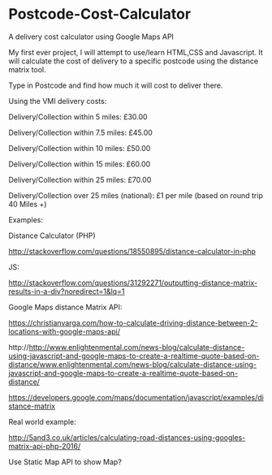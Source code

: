 # Postcode-Cost-Calculator
A delivery cost calculator using Google Maps API

My first ever project, I will attempt to use/learn HTML,CSS and Javascript. 
It will calculate the cost of delivery to a specific postcode using the distance matrix tool. 



Type in Postcode and find how much it will cost to deliver there. 

Using the VMI delivery costs: 

Delivery/Collection within 5 miles:    £30.00

Delivery/Collection within 7.5 miles: £45.00

Delivery/Collection within 10 miles:  £50.00

Delivery/Collection within 15 miles:  £60.00

Delivery/Collection within 25 miles:  £70.00

Delivery/Collection over 25 miles (national): £1 per mile (based on round trip 40 Miles +) 


Examples: 

Distance Calculator (PHP) 

http://stackoverflow.com/questions/18550895/distance-calculator-in-php


JS: 

http://stackoverflow.com/questions/31292271/outputting-distance-matrix-results-in-a-div?noredirect=1&lq=1


Google Maps distance Matrix API: 

https://christianvarga.com/how-to-calculate-driving-distance-between-2-locations-with-google-maps-api/

http://http://www.enlightenmental.com/news-blog/calculate-distance-using-javascript-and-google-maps-to-create-a-realtime-quote-based-on-distance/www.enlightenmental.com/news-blog/calculate-distance-using-javascript-and-google-maps-to-create-a-realtime-quote-based-on-distance/

https://developers.google.com/maps/documentation/javascript/examples/distance-matrix


Real world example: 

http://5and3.co.uk/articles/calculating-road-distances-using-googles-matrix-api-php-2016/



Use Static Map API to show Map? 

